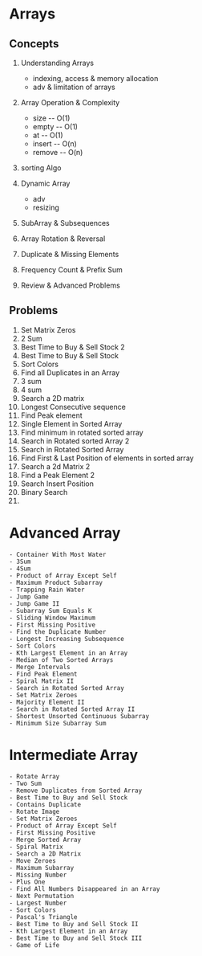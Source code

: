 # Arrays

## Concepts

1. Understanding Arrays
   - indexing, access & memory allocation
   - adv & limitation of arrays
2. Array Operation & Complexity
   - size -- O(1)
   - empty -- O(1)
   - at -- O(1)
   - insert -- O(n)
   - remove -- O(n)
3. sorting Algo
4. Dynamic Array

   - adv
   - resizing

5. SubArray & Subsequences
6. Array Rotation & Reversal
7. Duplicate & Missing Elements
8. Frequency Count & Prefix Sum
9. Review & Advanced Problems

## Problems

1. Set Matrix Zeros
2. 2 Sum
3. Best Time to Buy & Sell Stock 2
4. Best Time to Buy & Sell Stock
5. Sort Colors
6. Find all Duplicates in an Array
7. 3 sum
8. 4 sum
9. Search a 2D matrix
10. Longest Consecutive sequence
11. Find Peak element
12. Single Element in Sorted Array
13. Find minimum in rotated sorted array
14. Search in Rotated sorted Array 2
15. Search in Rotated Sorted Array
16. Find First & Last Position of elements in sorted array
17. Search a 2d Matrix 2
18. Find a Peak Element 2
19. Search Insert Position
20. Binary Search
21.

# Advanced Array

    - Container With Most Water
    - 3Sum
    - 4Sum
    - Product of Array Except Self
    - Maximum Product Subarray
    - Trapping Rain Water
    - Jump Game
    - Jump Game II
    - Subarray Sum Equals K
    - Sliding Window Maximum
    - First Missing Positive
    - Find the Duplicate Number
    - Longest Increasing Subsequence
    - Sort Colors
    - Kth Largest Element in an Array
    - Median of Two Sorted Arrays
    - Merge Intervals
    - Find Peak Element
    - Spiral Matrix II
    - Search in Rotated Sorted Array
    - Set Matrix Zeroes
    - Majority Element II
    - Search in Rotated Sorted Array II
    - Shortest Unsorted Continuous Subarray
    - Minimum Size Subarray Sum

# Intermediate Array

    - Rotate Array
    - Two Sum
    - Remove Duplicates from Sorted Array
    - Best Time to Buy and Sell Stock
    - Contains Duplicate
    - Rotate Image
    - Set Matrix Zeroes
    - Product of Array Except Self
    - First Missing Positive
    - Merge Sorted Array
    - Spiral Matrix
    - Search a 2D Matrix
    - Move Zeroes
    - Maximum Subarray
    - Missing Number
    - Plus One
    - Find All Numbers Disappeared in an Array
    - Next Permutation
    - Largest Number
    - Sort Colors
    - Pascal's Triangle
    - Best Time to Buy and Sell Stock II
    - Kth Largest Element in an Array
    - Best Time to Buy and Sell Stock III
    - Game of Life
